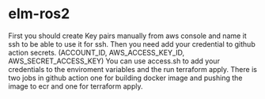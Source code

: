 # elm-ros2

First you should create Key pairs manually from aws console and name it ssh to be able to use it for ssh.
Then you need add your credential to github action secrets. (ACCOUNT_ID, AWS_ACCESS_KEY_ID, AWS_SECRET_ACCESS_KEY)
You can use access.sh to add your credentials to the enviroment variables and the run terraform apply.
There is two jobs in github action one for building docker image and pushing the image to ecr and one for terraform apply.
